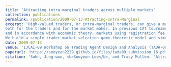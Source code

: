 ```yaml
---
title: "Attracting intra-marginal traders across multiple markets"
collection: publications
permalink: /publication/2009-07-13-Atracting-Intra-Marginal
excerpt: 'High-valued traders, or intra-marginal traders, can give a market higher transaction rates and generate more profit
both for the traders and for the market maker. In previous CAT tournaments with competing market specialists,
and in accordance with economic theory, markets using registration fee policies attract intra-marginal traders and drive out extra-marginal traders.
We build a simple trader market selection game-theoretic model and simulation to determine how the Nash equilibrium (NE) changes across two markets when a registration fee is charged in one of them.'
date: 2009-07-13
venue: 'IJCAI-09 Workshop on Trading Agent Design and Analysis (TADA-09)'
paperurl: 'https://sooyeon2229.github.io/files/tada09_submission_16.pdf'
citation: 'Sohn, Jung-woo, <b>Sooyeon Lee</b>, and Tracy Mullen. "Attracting intra-marginal traders across multiple markets." Workshop on Trading Agent Design and Analysis (TADA 2009). 2009.'
---
```

